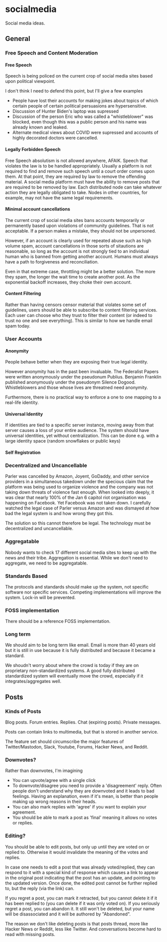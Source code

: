 # socialmedia

Social media ideas.

## General

### Free Speech and Content Moderation

#### Free Speech

Speech is being policed on the current crop of social media sites based upon political
viewpoint.

I don't think I need to defend this point, but I'll give a few examples
- People have lost their accounts for making jokes about topics of which certain people of
  certain political persuasions are hypersensitive.
- Discussion of Hunter Biden's laptop was supressed
- Discussion of the person Eric who was called a "whistleblower" was blocked, even though this
  was a public person and his name was already known and leaked.
- Alternate medical views about COVID were supressed and accounts of highly decorated doctors were cancelled.

#### Legally Forbidden Speech

Free Speech absolutism is not allowed anywhere, AFAIK. Speech that violates the law is to be
handled appropriately. Usually a platform is not required to find and remove such speech until
a court order comes upon them. At that point, they are required by law to remove the offending
material. A social media platform must have the ability to remove posts that are required to
be removed by law. Each distributed node can take whatever action they are legally obligated
to take. Nodes in other countries, for example, may not have the same legal requirements.

#### Minimal account cancellations

The current crop of social media sites bans accounts temporarily or permanently based upon
violations of community guidelines. That is not acceptable. If a person makes a mistake, they
should not be unpersoned.

However, if an account is clearly used for repeated abuse such as high volume spam, account
cancellations in those sorts of sitautions are reasonable, so long as the account is not
strongly tied to an individual human who is banned from getting another account. Humans must
always have a path to forgiveness and reconciliation.

Even in that extreme case, throttling might be a better solution. The more they spam, the longer
the wait time to create another post. As the exponential backoff increases, they choke their
own account.

#### Content Filtering

Rather than having censors censor material that violates some set of guidelines, users should
be able to subscribe to content filtering services. Each user can choose who they trust to
filter their content (or indeed to trust no one and see everything).  This is similar to how
we handle email spam today.

### User Accounts

#### Anonymity

People behave better when they are exposing their true legal identity.

However anonymity has in the past been invaluable. The Federalist Papers were written anonymously
under the pseudonum Publius. Benjamin Franklin published anonymously under the pseudonym
Silence Dogood. Whistleblowers and those whose lives are threatned need anonymity.

Furthermore, there is no practical way to enforce a one to one mapping to a real-life identity.

#### Universal Identity

If identities are tied to a specific server instance, moving away from that server causes
a loss of your entire audience. The system should have universal identities, yet without
centralization.  This can be done e.g. with a large identity space (random snowflakes or
public keys)

#### Self Registration


### Decentralized and Uncancellable

Parler was cancelled by Amazon, Joyent, GoDaddy, and other service providers in a simultaneous
takedown under the specious claim that the platform was being used to organize violence and
the company was not taking down threats of violence fast enough. When looked into deeply, it
was clear that nearly 100% of the Jan 6 capitol riot organisation was happening on Facebook.
Yet Facebook was not taken down. I carefully watched the legal case of Parler versus Amazon
and was dismayed at how bad the legal system is and how wrong they got this.

The solution so this cannot therefore be legal. The technology must be decentralized and
uncancellable.

### Aggregatable

Nobody wants to check 17 different social media sites to keep up with the news and their
tribe. Aggregation is essential. While we don't need to aggregate, we need to be aggregatable.

### Standards Based

The protocols and standards should make up the system, not specific software nor specific
services. Competing implementations will improve the system. Lock-in will be prevented.

### FOSS implementation

There should be a reference FOSS implementation.

### Long term

We should aim to be long term like email. Email is more than 40 years old but it is still
in use because it is fully distributed and because it became a standard.

We shoudn't worry about where the crowd is today if they are on proprietary non-standardized
systems.  A good fully distributed standardized system will eventually move the crowd,
especially if it integrates/aggregates well.

## Posts

### Kinds of Posts

Blog posts. Forum entries. Replies. Chat (expiring posts). Private messages.

Posts can contain links to multimedia, but that is stored in another service.

The feature set should circumscribe the major features of Twitter/Mastodon, Slack, Youtube, Forums, Hacker News, and Reddit.


### Downvotes?

Rather than downvotes, I'm imagining
- You can upvote/agree with a single click
- To downvote/disagree you need to provide a 'disagreement' reply. Often people don't understand
  why they are downvoted and it leads to bad feelings. Having an explanation, even if it's mean,
  is better than people making up wrong reasons in their heads.
- You can also mark replies with 'agree' if you want to explain your agreement.
- You should be able to mark a post as 'final' meaning it allows no votes or replies.

### Editing?

You should be able to edit posts, but only up until they are voted on or replied to.
Otherwise it would invalidate the meaning of the votes and replies.

In case one needs to edit a post that was already voted/replied, they can respond to it
with a special kind of response which causes a link to appear in the original post
indicating that the post has an update, and pointing to the updated version.  Once done,
the edited post cannot be further replied to, but the reply (via the link) can.

If you regret a post, you can mark it retracted, but you cannot delete it if it has been
replied to (you can delete if it was only voted on).  If you seriously regret a post,
you can abandon it. It still won't be deleted, but your name will be disassociated and
it will be authored by "Abandoned".

The reason we don't like deleting posts is that posts thread, more like Hacker News or
Reddit, less like Twitter. And conversations become hard to read with missing posts.
